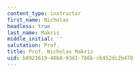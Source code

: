 ```yaml
---
content_type: instructor
first_name: Nicholas
headless: true
last_name: Makris
middle_initial: ''
salutation: Prof.
title: Prof. Nicholas Makris
uid: b8921619-40b0-93d1-786b-cb452dc2b470
---
```

